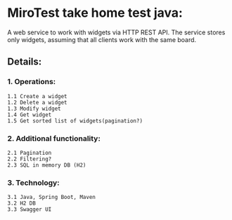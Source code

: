 # MiroTest take home test java:
A web service to work with widgets via HTTP REST API. The service stores only widgets,
assuming that all clients work with the same board.

## Details:

  ### 1. Operations:
    1.1 Create a widget  
    1.2 Delete a widget
    1.3 Modify widget
    1.4 Get widget
    1.5 Get sorted list of widgets(pagination?) 

  ### 2. Additional functionality:
    2.1 Pagination
    2.2 Filtering? 
    2.3 SQL in memory DB (H2)
    
  ### 3. Technology:
    3.1 Java, Spring Boot, Maven
    3.2 H2 DB 
    3.3 Swagger UI
    
  
  
 
  
